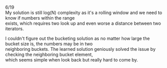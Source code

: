 6/19\
My solution is still log(N) complexity as it's a rolling window and we need to know if numbers within the range\
exists, which requires two look up and even worse a distance between two iterators.

I couldn't figure out the bucketing solution as no matter how large the bucket size is, the numbers may be in two\
neighboring buckets. The learned solution geniously solved the issue by checking the neighboring bucket element,\
which seems simple when look back but really hard to come by.